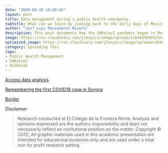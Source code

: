 ```yaml
---
date: "2020-03-10 10:26:42"
layout: post
title: Data management during a public health emergency.
subtitle: What can we learn by looking back to the early days of Mexico?s data collected about the COVID 19 outbreak? How federal and state authorities managed information dissemination to the public?  This and other issues can be analyzed by looking at the early days of this outbreak data at a local scale. 
author: "Jos? Luis Manzanares Rivera"
description: This post documents how the SARsCov2 pandemic began in Mexico. The early stages of this International public health crisis with a particular focus on Sonora, a nortern Mexican state bordering with Arizona.  
image: https://res.cloudinary.com/jlmrpics/image/upload/v1644536403/StockSnap_DHIS0YHDUP_yx4bvo.jpg
optimized_image: https://res.cloudinary.com/jlmrpics/image/upload/v1644536937/pexels-griffin-wooldridge-4000758_ynpdxf.jpg
category: Spreading fast
tags:
- Public Health Management
- SARsCoV2
- Outbreak
---
```



[Access data analysis](../assets/html/leafletmap.html)

[Remembering the first COVID19 case in Sonora ](../assets/html/border.html)

[Border](../assets/html/border_speech.html)


*Disclaimer*

>Research conducted at El Colegio de la Frontera Norte. Analysis and opinions expressed are the authors responsibility and does not necessarily reflect an institutional position on the matter. Copyright © 2022, All graphic materials used in this academic presentation are intended for educational purposes only and are used under a total non for profit research setting.

